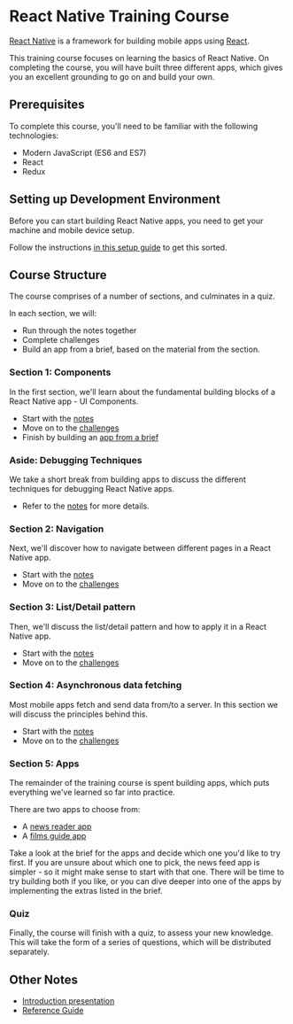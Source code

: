 # React Native Training Course

[React Native](https://facebook.github.io/react-native/) is a framework for building mobile apps using [React](https://reactjs.org/).

This training course focuses on learning the basics of React Native. On completing the course, you will have built three different apps, which gives you an excellent grounding to go on and build your own.

## Prerequisites

To complete this course, you'll need to be familiar with the following technologies:

- Modern JavaScript (ES6 and ES7)
- React
- Redux

## Setting up Development Environment

Before you can start building React Native apps, you need to get your machine and mobile device setup.

Follow the instructions [in this setup guide](notes/setup.md) to get this sorted.

## Course Structure

The course comprises of a number of sections, and culminates in a quiz.

In each section, we will:

- Run through the notes together
- Complete challenges
- Build an app from a brief, based on the material from the section.

### Section 1: Components

In the first section, we'll learn about the fundamental building blocks of a React Native app - UI Components.

- Start with the [notes](notes/components.md)
- Move on to the [challenges](challenges/components.md)
- Finish by building an [app from a brief](apps/counter-app/README.md)

### Aside: Debugging Techniques

We take a short break from building apps to discuss the different techniques for debugging React Native apps.

- Refer to the [notes](notes/debugging.md) for more details.

### Section 2: Navigation

Next, we'll discover how to navigate between different pages in a React Native app.

- Start with the [notes](notes/navigation.md)
- Move on to the [challenges](challenges/navigation.md)

### Section 3: List/Detail pattern

Then, we'll discuss the list/detail pattern and how to apply it in a React Native app.

- Start with the [notes](notes/lists.md)
- Move on to the [challenges](challenges/lists.md)

### Section 4: Asynchronous data fetching

Most mobile apps fetch and send data from/to a server. In this section we will discuss the principles behind this.

- Start with the [notes](notes/data.md)
- Move on to the [challenges](challenges/data.md)

### Section 5: Apps

The remainder of the training course is spent building apps, which puts everything we've learned so far into practice.

There are two apps to choose from:

- A [news reader app](apps/news-feed-app/README.md)
- A [films guide app](apps/films-guide-app/README.md)

Take a look at the brief for the apps and decide which one you'd like to try first. If you are unsure about which one to pick, the news feed app is simpler - so it might make sense to start with that one. There will be time to try building both if you like, or you can dive deeper into one of the apps by implementing the extras listed in the brief.

### Quiz

Finally, the course will finish with a quiz, to assess your new knowledge. This will take the form of a series of questions, which will be distributed separately.

## Other Notes

- [Introduction presentation](https://slides.com/studiozeffa/react-native-intro)
- [Reference Guide](notes/reference.md)

